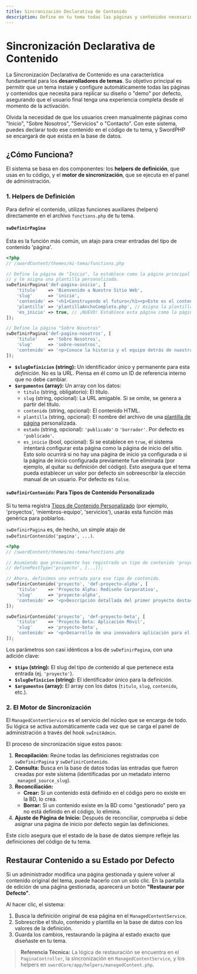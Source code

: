 ```yaml
---
title: Sincronización Declarativa de Contenido
description: Define en tu tema todas las páginas y contenidos necesarios para que funcione "out-of-the-box", replicando la experiencia de un demo.
---
```


# Sincronización Declarativa de Contenido

La Sincronización Declarativa de Contenido es una característica fundamental para los **desarrolladores de temas**. Su objetivo principal es permitir que un tema instale y configure automáticamente todas las páginas y contenidos que necesita para replicar su diseño o "demo" por defecto, asegurando que el usuario final tenga una experiencia completa desde el momento de la activación.

Olvida la necesidad de que los usuarios creen manualmente páginas como "Inicio", "Sobre Nosotros", "Servicios" o "Contacto". Con este sistema, puedes declarar todo ese contenido en el código de tu tema, y SwordPHP se encargará de que exista en la base de datos.

## ¿Cómo Funciona?

El sistema se basa en dos componentes: los **helpers de definición**, que usas en tu código, y el **motor de sincronización**, que se ejecuta en el panel de administración.

### 1. Helpers de Definición

Para definir el contenido, utilizas funciones auxiliares (helpers) directamente en el archivo `functions.php` de tu tema.

#### `swDefinirPagina`

Esta es la función más común, un atajo para crear entradas del tipo de contenido 'página'.

```php
<?php
// /swordContent/themes/mi-tema/functions.php

// Define la página de "Inicio", la establece como la página principal del sitio
// y le asigna una plantilla personalizada.
swDefinirPagina('def-pagina-inicio', [
    'titulo'    => 'Bienvenido a Nuestro Sitio Web',
    'slug'      => 'inicio',
    'contenido' => '<h1>Construyendo el futuro</h1><p>Este es el contenido de nuestra página principal...</p>',
    'plantilla' => 'plantillaAnchoCompleto.php', // Asigna la plantilla.
    'es_inicio' => true, // ¡NUEVO! Establece esta página como la página de inicio por defecto.
]);

// Define la página "Sobre Nosotros"
swDefinirPagina('def-pagina-nosotros', [
    'titulo'    => 'Sobre Nosotros',
    'slug'      => 'sobre-nosotros',
    'contenido' => '<p>Conoce la historia y el equipo detrás de nuestra empresa.</p>',
]);
````

  - **`$slugDefinicion` (string):** Un identificador único y permanente para esta *definición*. No es la URL. Piensa en él como un ID de referencia interno que no debe cambiar.
  - **`$argumentos` (array):** Un array con los datos:
      - `titulo` (string, obligatorio): El título.
      - `slug` (string, opcional): La URL amigable. Si se omite, se genera a partir del título.
      - `contenido` (string, opcional): El contenido HTML.
      - `plantilla` (string, opcional): El nombre del archivo de una [plantilla de página](https://www.google.com/search?q=/desarrollo-temas/plantillas-pagina) personalizada.
      - `estado` (string, opcional): `'publicado'` o `'borrador'`. Por defecto es `'publicado'`.
      - `es_inicio` (bool, opcional): Si se establece en `true`, el sistema intentará configurar esta página como la página de inicio del sitio. Esto solo ocurrirá si no hay una página de inicio ya configurada o si la página de inicio configurada previamente fue eliminada (por ejemplo, al quitar su definición del código). Esto asegura que el tema pueda establecer un valor por defecto sin sobreescribir la elección manual de un usuario. Por defecto es `false`.

#### `swDefinirContenido`: Para Tipos de Contenido Personalizado

Si tu tema registra [Tipos de Contenido Personalizado](https://www.google.com/search?q=/desarrollo-plugins/tipos-de-contenido) (por ejemplo, 'proyectos', 'miembros-equipo', 'servicios'), usarás esta función más genérica para poblarlos.

`swDefinirPagina` es, de hecho, un simple atajo de `swDefinirContenido('pagina', ...)`.

```php
<?php
// /swordContent/themes/mi-tema/functions.php

// Asumiendo que previamente has registrado un tipo de contenido 'proyecto'
// definePostType('proyecto', [...]);

// Ahora, definimos una entrada para ese tipo de contenido.
swDefinirContenido('proyecto', 'def-proyecto-alpha', [
    'titulo'    => 'Proyecto Alpha: Rediseño Corporativo',
    'slug'      => 'proyecto-alpha',
    'contenido' => '<p>Descripción detallada del primer proyecto destacado de nuestro portafolio.</p>',
]);

swDefinirContenido('proyecto', 'def-proyecto-beta', [
    'titulo'    => 'Proyecto Beta: Aplicación Móvil',
    'slug'      => 'proyecto-beta',
    'contenido' => '<p>Desarrollo de una innovadora aplicación para el sector financiero.</p>',
]);
```

Los parámetros son casi idénticos a los de `swDefinirPagina`, con una adición clave:

  - **`$tipo` (string):** El slug del tipo de contenido al que pertenece esta entrada (ej. `'proyecto'`).
  - **`$slugDefinicion` (string):** El identificador único para la definición.
  - **`$argumentos` (array):** El array con los datos (`titulo`, `slug`, `contenido`, etc.).

### 2\. El Motor de Sincronización

El `ManagedContentService` es el servicio del núcleo que se encarga de todo. Su lógica se activa automáticamente cada vez que se carga el panel de administración a través del hook `swInitAdmin`.

El proceso de sincronización sigue estos pasos:

1.  **Recopilación:** Reúne todas las definiciones registradas con `swDefinirPagina` y `swDefinirContenido`.
2.  **Consulta:** Busca en la base de datos todas las entradas que fueron creadas por este sistema (identificadas por un metadato interno `_managed_source_slug`).
3.  **Reconciliación:**
      - **Crear:** Si un contenido está definido en el código pero no existe en la BD, lo crea.
      - **Borrar:** Si un contenido existe en la BD como "gestionado" pero ya no está definido en el código, lo elimina.
4.  **Ajuste de Página de Inicio:** Después de reconciliar, comprueba si debe asignar una página de inicio por defecto según las definiciones.

Este ciclo asegura que el estado de la base de datos siempre refleje las definiciones del código de tu tema.

## Restaurar Contenido a su Estado por Defecto

Si un administrador modifica una página gestionada y quiere volver al contenido original del tema, puede hacerlo con un solo clic. En la pantalla de edición de una página gestionada, aparecerá un botón **"Restaurar por Defecto"**.

Al hacer clic, el sistema:

1.  Busca la definición original de esa página en el `ManagedContentService`.
2.  Sobrescribe el título, contenido y plantilla en la base de datos con los valores de la definición.
3.  Guarda los cambios, restaurando la página al estado exacto que diseñaste en tu tema.

> **Referencia Técnica:** La lógica de restauración se encuentra en el `PaginaController`, la sincronización en `ManagedContentService`, y los helpers en `swordCore/app/helpers/managedContent.php`.


